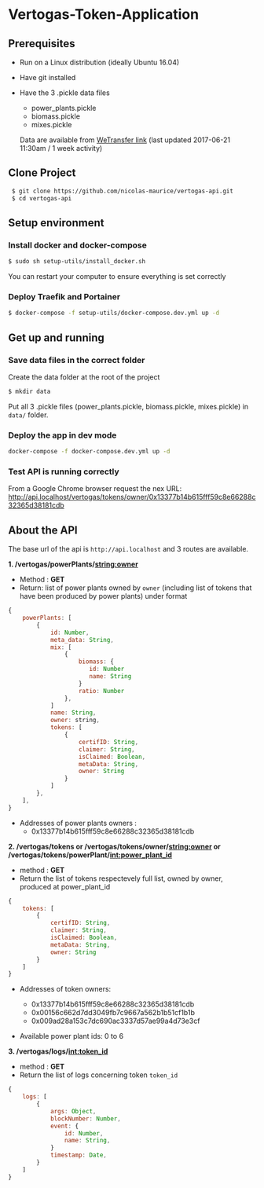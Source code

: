 # Vertogas-Token-Application

## Prerequisites
  - Run on a Linux distribution (ideally Ubuntu 16.04)
  - Have git installed
   - Have the 3 .pickle data files
     - power_plants.pickle
     - biomass.pickle
     - mixes.pickle

     Data are available from [WeTransfer link](https://we.tl/s1dP1sopqn) (last updated 2017-06-21 11:30am / 1 week activity)

## Clone Project
```bash
 $ git clone https://github.com/nicolas-maurice/vertogas-api.git
 $ cd vertogas-api
```

## Setup environment

### Install docker and docker-compose
 ```bash
 $ sudo sh setup-utils/install_docker.sh
 ```
You can restart your computer to ensure everything is set correctly

### Deploy Traefik and Portainer
```bash
$ docker-compose -f setup-utils/docker-compose.dev.yml up -d
```


## Get up and running

### Save data files in the correct folder
 Create the data folder at the root of the project
 ```bash
 $ mkdir data
 ```
 Put all 3 .pickle files (power_plants.pickle, biomass.pickle, mixes.pickle) in ```data/``` folder.


### Deploy the app in dev mode
```bash
docker-compose -f docker-compose.dev.yml up -d
```

### Test API is running correctly
From a Google Chrome browser request the nex URL:
 http://api.localhost/vertogas/tokens/owner/0x13377b14b615fff59c8e66288c32365d38181cdb


 ## About the API

 The base url of the api is ```http://api.localhost``` and 3 routes are available.

 **1. /vertogas/powerPlants/<string:owner>**
  - Method : **GET**
  - Return: list of power plants owned by ```owner```
  (including list of tokens that have been produced by power plants) under format

 ```javascript
 {
     powerPlants: [
         {
             id: Number,
             meta_data: String,
             mix: [
                 {
                     biomass: {
                        id: Number
                        name: String
                     }
                     ratio: Number
                 },
             ]
             name: String,
             owner: string,
             tokens: [
                 {
                     certifID: String,
                     claimer: String,
                     isClaimed: Boolean,
                     metaData: String,
                     owner: String
                 }
             ]
         },
     ],
 }
 ```
  - Addresses of power plants owners :
    - 0x13377b14b615fff59c8e66288c32365d38181cdb

 **2. /vertogas/tokens or /vertogas/tokens/owner/<string:owner> or /vertogas/tokens/powerPlant/<int:power_plant_id>**
  - method : **GET**
  - Return the list of tokens respectevely full list, owned by owner, produced at power_plant_id

 ```javascript
 {
     tokens: [
         {
             certifID: String,
             claimer: String,
             isClaimed: Boolean,
             metaData: String,
             owner: String
         }
     ]
 }
 ```
 - Addresses of token owners:
   - 0x13377b14b615fff59c8e66288c32365d38181cdb
   - 0x00156c662d7dd3049fb7c9667a562b1b51cf1b1b
   - 0x009ad28a153c7dc690ac3337d57ae99a4d73e3cf

 - Available power plant ids: 0 to 6

  **3. /vertogas/logs/<int:token_id>**
   - method : **GET**
   - Return the list of logs concerning token ```token_id```

  ```javascript
  {
      logs: [
          {
              args: Object,
              blockNumber: Number,
              event: {
                  id: Number,
                  name: String,
              }
              timestamp: Date,
          }
      ]
  }
